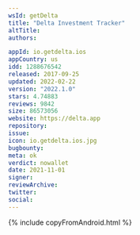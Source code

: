 ```yaml
---
wsId: getDelta
title: "Delta Investment Tracker"
altTitle: 
authors:

appId: io.getdelta.ios
appCountry: us
idd: 1288676542
released: 2017-09-25
updated: 2022-02-22
version: "2022.1.0"
stars: 4.74883
reviews: 9842
size: 86573056
website: https://delta.app
repository: 
issue: 
icon: io.getdelta.ios.jpg
bugbounty: 
meta: ok
verdict: nowallet
date: 2021-11-01
signer: 
reviewArchive:
twitter: 
social:
---
```


{% include copyFromAndroid.html %}
